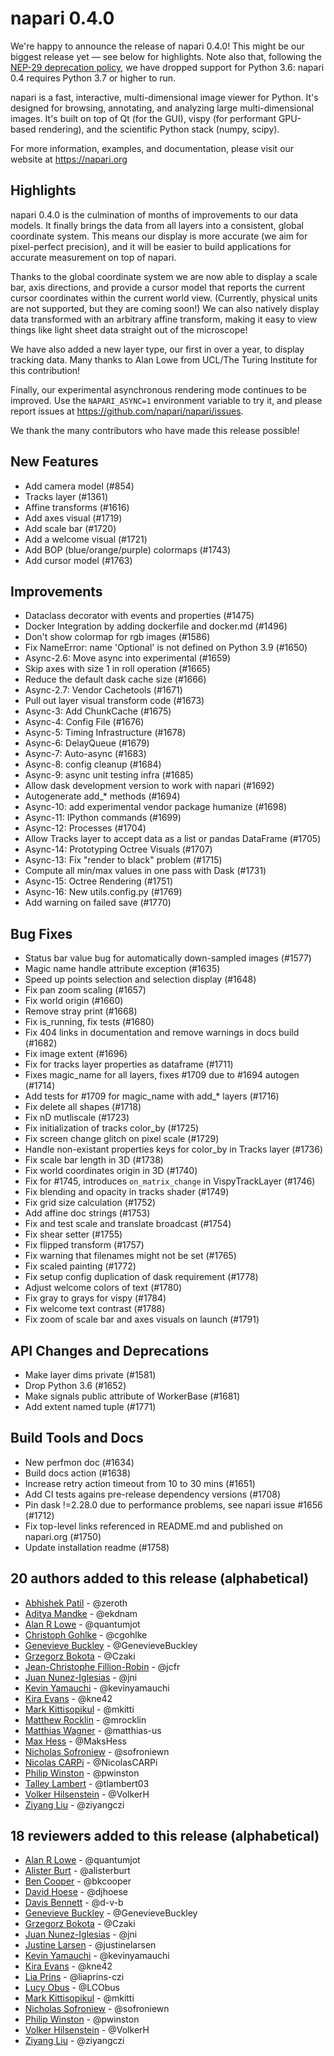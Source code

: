 # napari 0.4.0

We're happy to announce the release of napari 0.4.0! This might be our biggest
release yet — see below for highlights. Note also that, following the [NEP-29
deprecation policy](https://numpy.org/neps/nep-0029-deprecation_policy.html),
we have dropped support for Python 3.6: napari 0.4 requires Python 3.7 or
higher to run.

napari is a fast, interactive, multi-dimensional image viewer for Python.
It's designed for browsing, annotating, and analyzing large multi-dimensional
images. It's built on top of Qt (for the GUI), vispy (for performant GPU-based
rendering), and the scientific Python stack (numpy, scipy).

For more information, examples, and documentation, please visit our website at
https://napari.org

## Highlights

napari 0.4.0 is the culmination of months of improvements to our data models.
It finally brings the data from all layers into a consistent, global coordinate
system. This means our display is more accurate (we aim for pixel-perfect
precision), and it will be easier to build applications for accurate
measurement on top of napari.

Thanks to the global coordinate system we are now able to display a scale bar,
axis directions, and provide a cursor model that reports the current cursor
coordinates within the current world view. (Currently, physical units are not
supported, but they are coming soon!) We can also natively display data
transformed with an arbitrary affine transform, making it easy to view things
like light sheet data straight out of the microscope!

We have also added a new layer type, our first in over a year, to display
tracking data. Many thanks to Alan Lowe from UCL/The Turing Institute for this
contribution!

Finally, our experimental asynchronous rendering mode continues to be improved.
Use the `NAPARI_ASYNC=1` environment variable to try it, and please report
issues at https://github.com/napari/napari/issues.

We thank the many contributors who have made this release possible!

## New Features

- Add camera model (#854)
- Tracks layer (#1361)
- Affine transforms (#1616)
- Add axes visual (#1719)
- Add scale bar (#1720)
- Add a welcome visual (#1721)
- Add BOP (blue/orange/purple) colormaps (#1743)
- Add cursor model (#1763)

## Improvements

- Dataclass decorator with events and properties (#1475)
- Docker Integration by adding dockerfile and docker.md (#1496)
- Don't show colormap for rgb images (#1586)
- Fix NameError: name 'Optional' is not defined on Python 3.9 (#1650)
- Async-2.6: Move async into experimental  (#1659)
- Skip axes with size 1 in roll operation (#1665)
- Reduce the default dask cache size (#1666)
- Async-2.7: Vendor Cachetools (#1671)
- Pull out layer visual transform code (#1673)
- Async-3: Add ChunkCache (#1675)
- Async-4: Config File (#1676)
- Async-5: Timing Infrastructure (#1678)
- Async-6: DelayQueue (#1679)
- Async-7: Auto-async (#1683)
- Async-8: config cleanup (#1684)
- Async-9: async unit testing infra (#1685)
- Allow dask development version to work with napari (#1692)
- Autogenerate add\_\* methods (#1694)
- Async-10: add experimental vendor package humanize (#1698)
- Async-11: IPython commands (#1699)
- Async-12: Processes (#1704)
- Allow Tracks layer to accept data as a list or pandas DataFrame (#1705)
- Async-14: Prototyping Octree Visuals (#1707)
- Async-13: Fix "render to black" problem (#1715)
- Compute all min/max values in one pass with Dask (#1731)
- Async-15: Octree Rendering (#1751)
- Async-16: New utils.config.py (#1769)
- Add warning on failed save (#1770)

## Bug Fixes

- Status bar value bug for automatically down-sampled images (#1577)
- Magic name handle attribute exception (#1635)
- Speed up points selection and selection display (#1648)
- Fix pan zoom scaling (#1657)
- Fix world origin (#1660)
- Remove stray print (#1668)
- Fix is_running, fix tests (#1680)
- Fix 404 links in documentation and remove warnings in docs build (#1682)
- Fix image extent (#1696)
- Fix for tracks layer properties as dataframe (#1711)
- Fixes magic_name for all layers, fixes #1709 due to #1694 autogen (#1714)
- Add tests for #1709 for magic_name with add\_\* layers (#1716)
- Fix delete all shapes (#1718)
- Fix nD mutliscale (#1723)
- Fix initialization of tracks color_by (#1725)
- Fix screen change glitch on pixel scale (#1729)
- Handle non-existant properties keys for color_by in Tracks layer (#1736)
- Fix scale bar length in 3D (#1738)
- Fix world coordinates origin in 3D (#1740)
- Fix for #1745, introduces `on_matrix_change` in VispyTrackLayer (#1746)
- Fix blending and opacity in tracks shader (#1749)
- Fix grid size calculation (#1752)
- Add affine doc strings (#1753)
- Fix and test scale and translate broadcast (#1754)
- Fix shear setter (#1755)
- Fix flipped transform (#1757)
- Fix warning that filenames might not be set (#1765)
- Fix scaled painting (#1772)
- Fix setup config duplication of dask requirement (#1778)
- Adjust welcome colors of text (#1780)
- Fix gray to grays for vispy (#1784)
- Fix welcome text contrast (#1788)
- Fix zoom of scale bar and axes visuals on launch (#1791)

## API Changes and Deprecations

- Make layer dims private (#1581)
- Drop Python 3.6 (#1652)
- Make signals public attribute of WorkerBase (#1681)
- Add extent named tuple (#1771)

## Build Tools and Docs

- New perfmon doc (#1634)
- Build docs action (#1638)
- Increase retry action timeout from 10 to 30 mins (#1651)
- Add CI tests agains pre-release dependency versions (#1708)
- Pin dask !=2.28.0 due to performance problems, see napari issue #1656 (#1712)
- Fix top-level links referenced in README.md and published on napari.org (#1750)
- Update installation readme (#1758)

## 20 authors added to this release (alphabetical)

- [Abhishek Patil](https://github.com/napari/napari/commits?author=zeroth) - @zeroth
- [Aditya Mandke](https://github.com/napari/napari/commits?author=ekdnam) - @ekdnam
- [Alan R Lowe](https://github.com/napari/napari/commits?author=quantumjot) - @quantumjot
- [Christoph Gohlke](https://github.com/napari/napari/commits?author=cgohlke) - @cgohlke
- [Genevieve Buckley](https://github.com/napari/napari/commits?author=GenevieveBuckley) - @GenevieveBuckley
- [Grzegorz Bokota](https://github.com/napari/napari/commits?author=Czaki) - @Czaki
- [Jean-Christophe Fillion-Robin](https://github.com/napari/napari/commits?author=jcfr) - @jcfr
- [Juan Nunez-Iglesias](https://github.com/napari/napari/commits?author=jni) - @jni
- [Kevin Yamauchi](https://github.com/napari/napari/commits?author=kevinyamauchi) - @kevinyamauchi
- [Kira Evans](https://github.com/napari/napari/commits?author=kne42) - @kne42
- [Mark Kittisopikul](https://github.com/napari/napari/commits?author=mkitti) - @mkitti
- [Matthew Rocklin](https://github.com/napari/napari/commits?author=mrocklin) - @mrocklin
- [Matthias Wagner](https://github.com/napari/napari/commits?author=matthias-us) - @matthias-us
- [Max Hess](https://github.com/napari/napari/commits?author=MaksHess) - @MaksHess
- [Nicholas Sofroniew](https://github.com/napari/napari/commits?author=sofroniewn) - @sofroniewn
- [Nicolas CARPi](https://github.com/napari/napari/commits?author=NicolasCARPi) - @NicolasCARPi
- [Philip Winston](https://github.com/napari/napari/commits?author=pwinston) - @pwinston
- [Talley Lambert](https://github.com/napari/napari/commits?author=tlambert03) - @tlambert03
- [Volker Hilsenstein](https://github.com/napari/napari/commits?author=VolkerH) - @VolkerH
- [Ziyang Liu](https://github.com/napari/napari/commits?author=ziyangczi) - @ziyangczi

## 18 reviewers added to this release (alphabetical)

- [Alan R Lowe](https://github.com/napari/napari/commits?author=quantumjot) - @quantumjot
- [Alister Burt](https://github.com/napari/napari/commits?author=alisterburt) - @alisterburt
- [Ben Cooper](https://github.com/napari/napari/commits?author=bkcooper) - @bkcooper
- [David Hoese](https://github.com/napari/napari/commits?author=djhoese) - @djhoese
- [Davis Bennett](https://github.com/napari/napari/commits?author=d-v-b) - @d-v-b
- [Genevieve Buckley](https://github.com/napari/napari/commits?author=GenevieveBuckley) - @GenevieveBuckley
- [Grzegorz Bokota](https://github.com/napari/napari/commits?author=Czaki) - @Czaki
- [Juan Nunez-Iglesias](https://github.com/napari/napari/commits?author=jni) - @jni
- [Justine Larsen](https://github.com/napari/napari/commits?author=justinelarsen) - @justinelarsen
- [Kevin Yamauchi](https://github.com/napari/napari/commits?author=kevinyamauchi) - @kevinyamauchi
- [Kira Evans](https://github.com/napari/napari/commits?author=kne42) - @kne42
- [Lia Prins](https://github.com/napari/napari/commits?author=liaprins-czi) - @liaprins-czi
- [Lucy Obus](https://github.com/napari/napari/commits?author=LCObus) - @LCObus
- [Mark Kittisopikul](https://github.com/napari/napari/commits?author=mkitti) - @mkitti
- [Nicholas Sofroniew](https://github.com/napari/napari/commits?author=sofroniewn) - @sofroniewn
- [Philip Winston](https://github.com/napari/napari/commits?author=pwinston) - @pwinston
- [Volker Hilsenstein](https://github.com/napari/napari/commits?author=VolkerH) - @VolkerH
- [Ziyang Liu](https://github.com/napari/napari/commits?author=ziyangczi) - @ziyangczi
